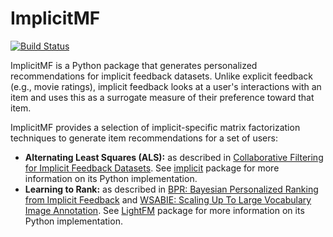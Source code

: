 # ImplicitMF 

[![Build Status](https://travis-ci.org/qxmd/ImplicitMF.svg?branch=master)](https://travis-ci.org/qxmd/ImplicitMF)

ImplicitMF is a Python package that generates personalized recommendations for implicit feedback datasets. Unlike explicit feedback (e.g., movie ratings), implicit feedback looks at a user's interactions with an item and uses this as a surrogate measure of their preference toward that item. 

ImplicitMF provides a selection of implicit-specific matrix factorization techniques to generate item recommendations for a set of users:

- **Alternating Least Squares (ALS):** as described in [Collaborative Filtering for Implicit Feedback Datasets](http://yifanhu.net/PUB/cf.pdf). See [implicit](https://github.com/benfred/implicit) package for more information on its Python implementation.
-  **Learning to Rank:** as described in [BPR: Bayesian Personalized Ranking from Implicit Feedback](https://arxiv.org/pdf/1205.2618.pdf) and [WSABIE: Scaling Up To Large Vocabulary Image Annotation](https://research.google.com/pubs/archive/37180.pdf). See [LightFM](https://github.com/lyst/lightfm) package for more information on its Python implementation.